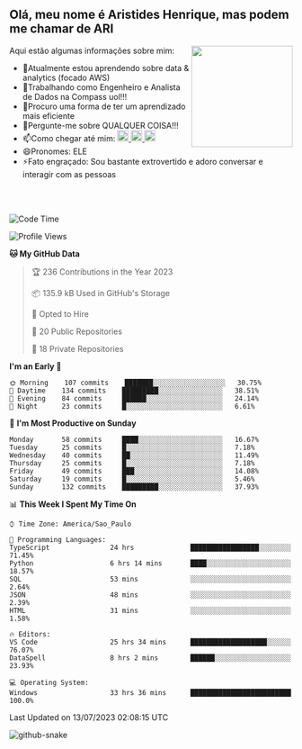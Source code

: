 ## Olá, meu nome é Aristides Henrique, mas podem me chamar de ARI

<div >
Aqui estão algumas informações sobre mim:<img align="right" height="180em" src="https://user-images.githubusercontent.com/97318481/177042589-45d62122-82a9-4a32-b3a7-87b322825b2f.png">
</div>

- 🌱Atualmente estou aprendendo sobre data & analytics (focado AWS)
- 👯Trabalhando como Engenheiro e Analista de Dados na Compass uol!!!
- 🤔Procuro uma forma de ter um aprendizado mais eficiente
- 💬Pergunte-me sobre QUALQUER COISA!!!
- 📫Como chegar até mim:
  <a href="https://www.instagram.com/aryhenry/" target="_blank">
  <img src="https://img.shields.io/badge/-Instagram-%23E4405F?style=for-the-badge&logo=instagram&logoColor=black" height="20px">
  </a>
  <a href="https://www.linkedin.com/in/aristides-henrique/" target="_blank">
  <img src="https://img.shields.io/badge/-LinkedIn-%230077B5?style=for-the-badge&logo=linkedin&logoColor=black" height="20px">
  </a> 
  <a href="mailto:arihenriqueuna@gmail.com">
  <img src="https://img.shields.io/badge/-Gmail-%23333?style=for-the-badge&logo=gmail&logoColor=white" height="20px">
  </a>
- 😄Pronomes: ELE
- ⚡Fato engraçado: Sou bastante extrovertido e adoro conversar e interagir com as pessoas
<br/>
<br/>


<!--START_SECTION:waka-->
![Code Time](http://img.shields.io/badge/Code%20Time-963%20hrs%209%20mins-blue)

![Profile Views](http://img.shields.io/badge/Profile%20Views-75-blue)

**🐱 My GitHub Data** 

> 🏆 236 Contributions in the Year 2023
 > 
> 📦 135.9 kB Used in GitHub's Storage 
 > 
> 💼 Opted to Hire
 > 
> 📜 20 Public Repositories 
 > 
> 🔑 18 Private Repositories  
 > 
**I'm an Early 🐤** 

```text
🌞 Morning    107 commits    ███████░░░░░░░░░░░░░░░░░░   30.75% 
🌇 Daytime    134 commits    █████████░░░░░░░░░░░░░░░░   38.51% 
🌃 Evening    84 commits     ██████░░░░░░░░░░░░░░░░░░░   24.14% 
🌙 Night      23 commits     █░░░░░░░░░░░░░░░░░░░░░░░░   6.61%

```
📅 **I'm Most Productive on Sunday** 

```text
Monday       58 commits     ████░░░░░░░░░░░░░░░░░░░░░   16.67% 
Tuesday      25 commits     █░░░░░░░░░░░░░░░░░░░░░░░░   7.18% 
Wednesday    40 commits     ██░░░░░░░░░░░░░░░░░░░░░░░   11.49% 
Thursday     25 commits     █░░░░░░░░░░░░░░░░░░░░░░░░   7.18% 
Friday       49 commits     ███░░░░░░░░░░░░░░░░░░░░░░   14.08% 
Saturday     19 commits     █░░░░░░░░░░░░░░░░░░░░░░░░   5.46% 
Sunday       132 commits    █████████░░░░░░░░░░░░░░░░   37.93%

```


📊 **This Week I Spent My Time On** 

```text
⌚︎ Time Zone: America/Sao_Paulo

💬 Programming Languages: 
TypeScript               24 hrs              █████████████████░░░░░░░░   71.45% 
Python                   6 hrs 14 mins       ████░░░░░░░░░░░░░░░░░░░░░   18.57% 
SQL                      53 mins             ░░░░░░░░░░░░░░░░░░░░░░░░░   2.64% 
JSON                     48 mins             ░░░░░░░░░░░░░░░░░░░░░░░░░   2.39% 
HTML                     31 mins             ░░░░░░░░░░░░░░░░░░░░░░░░░   1.58%

🔥 Editors: 
VS Code                  25 hrs 34 mins      ███████████████████░░░░░░   76.07% 
DataSpell                8 hrs 2 mins        ██████░░░░░░░░░░░░░░░░░░░   23.93%

💻 Operating System: 
Windows                  33 hrs 36 mins      █████████████████████████   100.0%

```


 Last Updated on 13/07/2023 02:08:15 UTC
<!--END_SECTION:waka-->

<img alt="github-snake" src="https://github.com/AriHenrique/AriHenrique/blob/output/github-contribution-grid-snake-dark.svg" />

